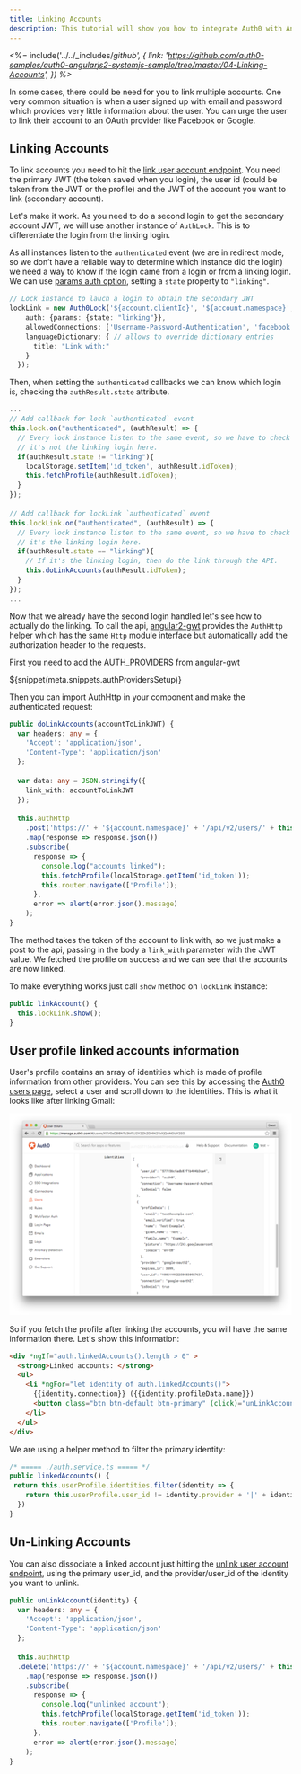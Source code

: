 ```yaml
---
title: Linking Accounts
description: This tutorial will show you how to integrate Auth0 with Angular2 to link accounts.
---
```


<%= include('../../_includes/_github', {
  link: 'https://github.com/auth0-samples/auth0-angularjs2-systemjs-sample/tree/master/04-Linking-Accounts',
}) %>_

In some cases, there could be need for you to link multiple accounts. One very common situation is when a user signed up with email and password which provides very little information about the user. You can urge the user to link their account to an OAuth provider like Facebook or Google.

## Linking Accounts

To link accounts you need to hit the [link user account endpoint](https://auth0.com/docs/api/management/v2#!/Users/post_identities). You need the primary JWT (the token saved when you login), the user id (could be taken from the JWT or the profile) and the JWT of the account you want to link (secondary account).

Let's make it work. As you need to do a second login to get the secondary account JWT, we will use another instance of `AuthLock`. This is to differentiate the login from the linking login.

As all instances listen to the `authenticated` event (we are in redirect mode, so we don’t have a reliable way to determine which instance did the login) we need a way to know if the login came from a login or from a linking login. We can use [params auth option](https://github.com/auth0/lock/tree/v10.0.0-rc.1#authentication-options), setting a `state` property to `"linking"`.

```typescript
// Lock instance to lauch a login to obtain the secondary JWT
lockLink = new Auth0Lock('${account.clientId}', '${account.namespace}', {
    auth: {params: {state: "linking"}},
    allowedConnections: ['Username-Password-Authentication', 'facebook', 'google-oauth2'],
    languageDictionary: { // allows to override dictionary entries
      title: "Link with:"
    }
  });
```

Then, when setting the `authenticated` callbacks we can know which login is, checking the `authResult.state` attribute.

```typescript
...
// Add callback for lock `authenticated` event
this.lock.on("authenticated", (authResult) => {
  // Every lock instance listen to the same event, so we have to check if
  // it's not the linking login here.
  if(authResult.state != "linking"){
    localStorage.setItem('id_token', authResult.idToken);
    this.fetchProfile(authResult.idToken);
  }
});

// Add callback for lockLink `authenticated` event
this.lockLink.on("authenticated", (authResult) => {
  // Every lock instance listen to the same event, so we have to check if
  // it's the linking login here.
  if(authResult.state == "linking"){
    // If it's the linking login, then do the link through the API.
    this.doLinkAccounts(authResult.idToken);
  }
});
...
```

Now that we already have the second login handled let's see how to actually do the linking.
To call the api, [angular2-gwt](https://github.com/auth0/angular2-jwt) provides the `AuthHttp` helper which has the same `Http` module interface but automatically add the authorization header to the requests.

First you need to add the AUTH_PROVIDERS from angular-gwt

${snippet(meta.snippets.authProvidersSetup)}

Then you can import AuthHttp in your component and make the authenticated request:


```typescript
public doLinkAccounts(accountToLinkJWT) {
  var headers: any = {
    'Accept': 'application/json',
    'Content-Type': 'application/json'
  };

  var data: any = JSON.stringify({
    link_with: accountToLinkJWT
  });

  this.authHttp
    .post('https://' + '${account.namespace}' + '/api/v2/users/' + this.userProfile.user_id + '/identities', data, {headers: headers})
    .map(response => response.json())
    .subscribe(
      response => {
        console.log("accounts linked");
        this.fetchProfile(localStorage.getItem('id_token'));
        this.router.navigate(['Profile']);
      },
      error => alert(error.json().message)
    );
}
```

The method takes the token of the account to link with, so we just make a post to the api, passing in the body a `link_with` parameter with the JWT value.
We fetched the profile on success and we can see that the accounts are now linked.


To make everything works just call `show` method on `lockLink` instance:

```typescript
public linkAccount() {
  this.lockLink.show();
}
```

## User profile linked accounts information

User's profile contains an array of identities which is made of profile information from other providers. You can see this by accessing the [Auth0 users page](${uiURL}/#/users), select a user and scroll down to the identities. This is what it looks like after linking Gmail:

![User identities](/media/articles/users/user-identities-linked.png)

So if you fetch the profile after linking the accounts, you will have the same information there. Let's show this information:

```html
<div *ngIf="auth.linkedAccounts().length > 0" >
  <strong>Linked accounts: </strong>
  <ul>
    <li *ngFor="let identity of auth.linkedAccounts()">
      {{identity.connection}} ({{identity.profileData.name}})
      <button class="btn btn-default btn-primary" (click)="unLinkAccount(identity)">unlink</button>
    </li>
  </ul>
</div>
```

We are using a helper method to filter the primary identity:

```typescript
/* ===== ./auth.service.ts ===== */
public linkedAccounts() {
 return this.userProfile.identities.filter(identity => {
    return this.userProfile.user_id != identity.provider + '|' + identity.user_id
  })
}
```

## Un-Linking Accounts

You can also dissociate a linked account just hitting the [unlink user account endpoint](https://auth0.com/docs/api/management/v2#!/Users/delete_provider_by_user_id), using the primary user_id, and the provider/user_id of the identity you want to unlink.

```typescript
public unLinkAccount(identity) {
  var headers: any = {
    'Accept': 'application/json',
    'Content-Type': 'application/json'
  };

  this.authHttp
  .delete('https://' + '${account.namespace}' + '/api/v2/users/' + this.userProfile.user_id + '/identities/' + identity.provider + "/" + identity.user_id, {headers: headers})
    .map(response => response.json())
    .subscribe(
      response => {
        console.log("unlinked account");
        this.fetchProfile(localStorage.getItem('id_token'));
        this.router.navigate(['Profile']);
      },
      error => alert(error.json().message)
    );
}
```
